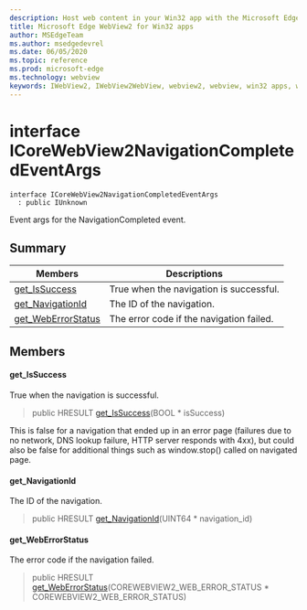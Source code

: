 ```yaml
---
description: Host web content in your Win32 app with the Microsoft Edge WebView2 control
title: Microsoft Edge WebView2 for Win32 apps
author: MSEdgeTeam
ms.author: msedgedevrel
ms.date: 06/05/2020
ms.topic: reference
ms.prod: microsoft-edge
ms.technology: webview
keywords: IWebView2, IWebView2WebView, webview2, webview, win32 apps, win32, edge, ICoreWebView2, ICoreWebView2Controller, browser control, edge html
---
```


# interface ICoreWebView2NavigationCompletedEventArgs 

```
interface ICoreWebView2NavigationCompletedEventArgs
  : public IUnknown
```

Event args for the NavigationCompleted event.

## Summary

 Members                        | Descriptions
--------------------------------|---------------------------------------------
[get_IsSuccess](#get_issuccess) | True when the navigation is successful.
[get_NavigationId](#get_navigationid) | The ID of the navigation.
[get_WebErrorStatus](#get_weberrorstatus) | The error code if the navigation failed.

## Members

#### get_IsSuccess 

True when the navigation is successful.

> public HRESULT [get_IsSuccess](#get_issuccess)(BOOL * isSuccess)

This is false for a navigation that ended up in an error page (failures due to no network, DNS lookup failure, HTTP server responds with 4xx), but could also be false for additional things such as window.stop() called on navigated page.

#### get_NavigationId 

The ID of the navigation.

> public HRESULT [get_NavigationId](#get_navigationid)(UINT64 * navigation_id)

#### get_WebErrorStatus 

The error code if the navigation failed.

> public HRESULT [get_WebErrorStatus](#get_weberrorstatus)(COREWEBVIEW2_WEB_ERROR_STATUS * COREWEBVIEW2_WEB_ERROR_STATUS)

